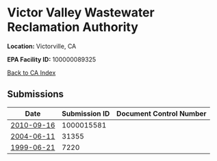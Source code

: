 # Victor Valley Wastewater Reclamation Authority

**Location:** Victorville, CA

**EPA Facility ID:** 100000089325

[Back to CA Index](../../index.md)

## Submissions

| Date | Submission ID | Document Control Number |
|------|--------------|-------------------------|
| [2010-09-16](submissions/1000015581.md) | 1000015581 |  |
| [2004-06-11](submissions/31355.md) | 31355 |  |
| [1999-06-21](submissions/7220.md) | 7220 |  |
